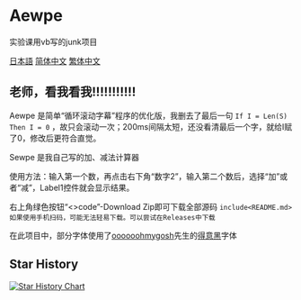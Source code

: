 # Aewpe
实验课用vb写的junk项目

[日本語](README_JP.md) [简体中文](README.md) [繁体中文](README_TC.md)
## 老师，看我看我!!!!!!!!!!!
 Aewpe 是简单“循环滚动字幕”程序的优化版，我删去了最后一句 `If I = Len(S) Then I = 0` ，故只会滚动一次；200ms间隔太短，还没看清最后一个字，就给I赋了0，修改后更符合直觉。

 Sewpe 是我自己写的加、减法计算器
 
 使用方法：输入第一个数，再点击右下角“数字2”，输入第二个数后，选择“加”或者“减”，Label1控件就会显示结果。
 
 右上角绿色按钮“<>code”-Download Zip即可下载全部源码 `include<README.md>` ```如果使用手机扫码，可能无法轻易下载。可以尝试在Releases中下载```
 
 在此项目中，部分字体使用了[oooooohmygosh](https://space.bilibili.com/38053181)先生的[得意黑](https://github.com/atelier-anchor/smiley-sans)字体
## Star History
[![Star History Chart](https://api.star-history.com/svg?repos=Gakusyun/Aewpe&type=Date)](https://star-history.com/#Gakusyun/Aewpe&Date)
